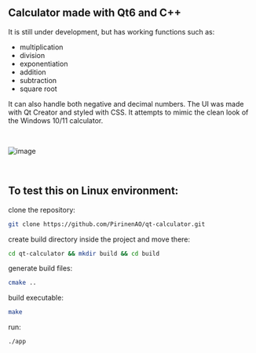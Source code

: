## Calculator made with Qt6 and C++

It is still under development, but has working functions such as:
- multiplication 
- division
- exponentiation
- addition
- subtraction
- square root
  
It can also handle both negative and decimal numbers.
The UI was made with Qt Creator and styled with CSS. It attempts to mimic the clean look of the Windows 10/11 calculator.

<br>

![image](https://github.com/PirinenAO/qt-calculator/assets/119351375/c2b92930-575d-45ee-84c3-488c4e6cca22)

<br>

## To test this on Linux environment:

clone the repository:
```bash
git clone https://github.com/PirinenAO/qt-calculator.git
```
create build directory inside the project and move there:
```bash
cd qt-calculator && mkdir build && cd build
```
generate build files:
```bash
cmake ..
```
build executable:
```bash
make
```
run:
```bash
./app
```
